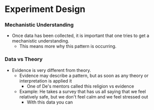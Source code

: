 ---
---

# Experiment Design
### Mechanistic Understanding
 - Once data has been collected, it is important that one tries to get a mechanistic understanding.
	 - This means more why this pattern is occurring.
### Data vs Theory
 - Evidence is very different from theory.
	 - Evidence may describe a pattern, but as soon as any theory or interpretation is applied it
		 - One of De's mentors called this religion vs evidence
	 - Example: He takes a survey that has us all saying that we feel relatively safe, but we don't feel calm and we feel stressed out
		 - With this data you can 